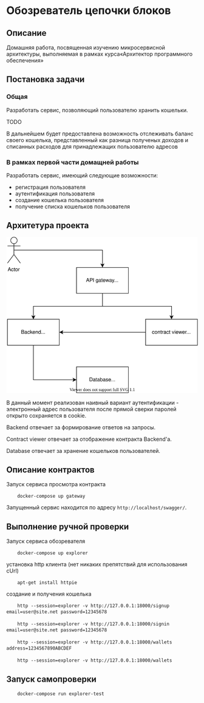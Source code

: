 # Обозреватель цепочки блоков

## Описание
Домашняя работа, 
посвященная изучению микросервисной архитектуры, 
выполняемая в рамках курса«Архитектор программного обеспечения»

## Постановка задачи

### Общая
Разработать сервис, позволяющий пользователю хранить кошельки.

TODO

В дальнейшем будет предоставлена возможность отслеживать баланс своего кошелька, 
представленный как разница полученых доходов и списанных расходов для принадлежащих пользователю адресов 

### В рамках первой части домащней работы
Разработать сервис, имеющий следующие возможности:
* регистрация пользователя
* аутентификация пользователя
* создание кошелька пользователя
* получение списка кошельков пользователя

## Архитетура проекта

![](architecture.svg)

В данный момент реализован наивный вариант аутентификации - 
электронный адрес пользователя после прямой сверки паролей открыто сохраняется в cookie.

Backend отвечает за формирование ответов на запросы.

Contract viewer отвечает за отображение контракта Backend'а.

Database отвечает за хранение кошельков пользователей.


## Описание контрактов

Запуск сервиса просмотра контракта

```
    docker-compose up gateway
```

Запущенный сервис находится по адресу `http://localhost/swagger/`.

## Выполнение ручной проверки

Запуск сервиса обозревателя
```
    docker-compose up explorer
```

установка http клиента (нет никаких препятствий для использования cUrl)
```
    apt-get install httpie
```

создание и получения кошелька
```
    http --session=explorer -v http://127.0.0.1:18000/signup email=user@site.net password=12345678

    http --session=explorer -v http://127.0.0.1:18000/signin email=user@site.net password=12345678

    http --session=explorer -v http://127.0.0.1:18000/wallets address=1234567890ABCDEF

    http --session=explorer -v http://127.0.0.1:18000/wallets 

```


## Запуск самопроверки
```
    docker-compose run explorer-test
```
